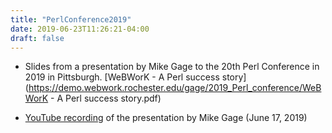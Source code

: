 ```yaml
---
title: "PerlConference2019"
date: 2019-06-23T11:26:21-04:00
draft: false
---
```


* Slides from a presentation by Mike Gage to the 20th Perl Conference in 2019 in Pittsburgh.
[WeBWorK - A Perl success story](https://demo.webwork.rochester.edu/gage/2019_Perl_conference/WeBWorK - A Perl success story.pdf)
 
* [YouTube recording](https://www.youtube.com/watch?v=tlC4FIPuZwQ)
 of the presentation by Mike Gage (June 17, 2019)